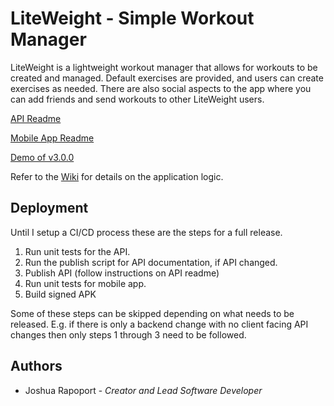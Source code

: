 # LiteWeight - Simple Workout Manager

LiteWeight is a lightweight workout manager that allows for workouts to be created and managed. Default exercises are provided, and users can create exercises as needed. There are also social aspects to the app where you can add friends and send workouts to other LiteWeight users.

[API Readme](api/README.md)

[Mobile App Readme](app/README.md)

[Demo of v3.0.0](https://youtube.com/watch?v=JwR2EJi_Pgs)

Refer to the [Wiki](https://github.com/joshrap67/LiteWeight/wiki) for details on the application logic.

## Deployment

Until I setup a CI/CD process these are the steps for a full release.

1. Run unit tests for the API.
2. Run the publish script for API documentation, if API changed.
3. Publish API (follow instructions on API readme)
4. Run unit tests for mobile app.
5. Build signed APK

Some of these steps can be skipped depending on what needs to be released. E.g. if there is only a backend change with no client facing API changes then only steps 1 through 3 need to be followed.

## Authors

- Joshua Rapoport - *Creator and Lead Software Developer*